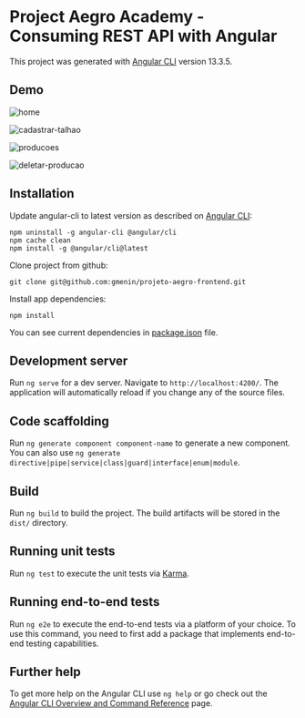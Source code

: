 # Project Aegro Academy - Consuming REST API with Angular

This project was generated with [Angular CLI](https://github.com/angular/angular-cli) version 13.3.5.

## Demo

![home](https://user-images.githubusercontent.com/103016217/172236084-ac12a7df-2d8f-4f2b-a12e-ed81d53c99c8.png)

![cadastrar-talhao](https://user-images.githubusercontent.com/103016217/172236140-78f3e218-999c-4e7e-989c-62aa72ddf30a.png)

![producoes](https://user-images.githubusercontent.com/103016217/172236174-d151938c-ceba-4c37-96c8-9fe5efa68ba1.png)

![deletar-producao](https://user-images.githubusercontent.com/103016217/172236186-9f449a7a-0607-4ad1-baad-5bff424be7e0.png)

## Installation

Update angular-cli to latest version as described on [Angular CLI](https://github.com/angular/angular-cli#updating-angular-cli):

````
npm uninstall -g angular-cli @angular/cli
npm cache clean
npm install -g @angular/cli@latest
````
Clone project from github:
````
git clone git@github.com:gmenin/projeto-aegro-frontend.git
````
Install app dependencies:
````
npm install
````

You can see current dependencies in [package.json](package.json) file.

## Development server

Run `ng serve` for a dev server. Navigate to `http://localhost:4200/`. The application will automatically reload if you change any of the source files.

## Code scaffolding

Run `ng generate component component-name` to generate a new component. You can also use `ng generate directive|pipe|service|class|guard|interface|enum|module`.

## Build

Run `ng build` to build the project. The build artifacts will be stored in the `dist/` directory.

## Running unit tests

Run `ng test` to execute the unit tests via [Karma](https://karma-runner.github.io).

## Running end-to-end tests

Run `ng e2e` to execute the end-to-end tests via a platform of your choice. To use this command, you need to first add a package that implements end-to-end testing capabilities.

## Further help

To get more help on the Angular CLI use `ng help` or go check out the [Angular CLI Overview and Command Reference](https://angular.io/cli) page.
